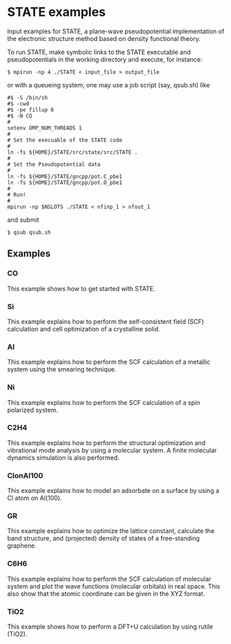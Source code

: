 # STATE examples

Input examples for STATE, a plane-wave pseudopotential implementation of
the electronic structure method based on density functional theory.

To run STATE, make symbolic links to the STATE executable and pseudopotentials in the working directory and execute, for instance: 

    $ mpirun -np 4 ./STATE < input_file > output_file

or with a queueing system, one may use a job script (say, qsub.sh) like

    #$ -S /bin/sh
    #$ -cwd
    #$ -pe fillup 6
    #$ -N CO
    #
    setenv OMP_NUM_THREADS 1
    #
    # Set the execuable of the STATE code
    #
    ln -fs ${HOME}/STATE/src/state/src/STATE .
    #
    # Set the Pseudopotential data
    #
    ln -fs ${HOME}/STATE/gncpp/pot.C_pbe1
    ln -fs ${HOME}/STATE/gncpp/pot.O_pbe1
    # 
    # Run!
    #
    mpirun -np $NSLOTS ./STATE < nfinp_1 > nfout_1

and submit

    $ qsub qsub.sh

## Examples

### CO
This example shows how to get started with STATE.

### Si
This example explains how to perform the self-consistent field (SCF) calculation and cell optimization of a crystalline solid.

### Al
This example explains how to perform the SCF calculation of a metallic system using the smearing technique.

### Ni
This example explains how to perform the SCF calculation of a spin polarized system.

### C2H4
This example explains how to perform the structural optimization and vibrational mode analysis by using a molecular system.
A finite molecular dynamics simulation is also performed.

### ClonAl100
This example explains how to model an adsorbate on a surface by using a Cl atom on Al(100).

### GR
This example explains how to optimize the lattice constant, calculate the band structure, and (projected) density of states of a free-standing graphene.

### C6H6
This example explains how to perform the SCF calculation of molecular system and plot the wave functions (molecular orbitals) in real space. This also show that the atomic coordinate can be given in the XYZ format.

### TiO2
This example shows how to perform a DFT+U calculation by using rutile (TiO2).
